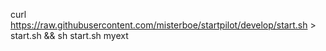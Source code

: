 curl https://raw.githubusercontent.com/misterboe/startpilot/develop/start.sh > start.sh && sh start.sh myext